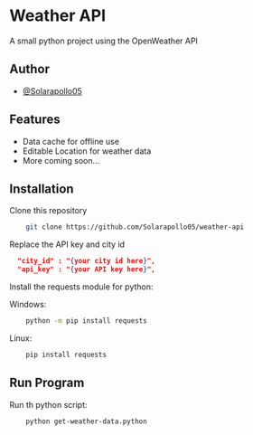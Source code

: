 # Weather API

A small python project using the OpenWeather API

## Author

- [@Solarapollo05](https://github.com/Solarapollo05)

  
## Features

- Data cache for offline use
- Editable Location for weather data
- More coming soon...


  
## Installation

Clone this repository
```bash
    git clone https://github.com/Solarapollo05/weather-api
```
Replace the API key and city id
```json
  "city_id" : "{your city id here}",
  "api_key" : "{your API key here}",

```

Install the requests module for python:


Windows:
``` bash
    python -m pip install requests
```

Linux:
``` bash
    pip install requests
```



## Run Program

Run th python script:

``` bash
    python get-weather-data.python
```
  
